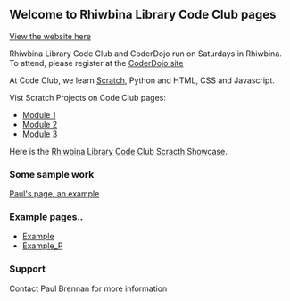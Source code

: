 ## Welcome to Rhiwbina Library Code Club pages 

[View the website here](https://rhiwbina-library-code-club.github.io/rhiwbinalibcodeclub.github.io/)

Rhiwbina Library Code Club and CoderDojo run on Saturdays in Rhiwbina. To attend, please register at the [CoderDojo site](https://zen.coderdojo.com/dojos/gb/rhiwbina-cardiff/cardiff-rhiwbina-library) 

At Code Club, we learn [Scratch](https://scratch.mit.edu/), Python and HTML, CSS and Javascript. 

Vist Scratch Projects on Code Club pages:
- [Module 1](https://projects.raspberrypi.org/en/codeclub/scratch-module-1)
- [Module 2](https://projects.raspberrypi.org/en/codeclub/scratch-module-2)
- [Module 3](https://projects.raspberrypi.org/en/codeclub/scratch-module-3)

Here is the [Rhiwbina Library Code Club Scracth Showcase](https://scratch.mit.edu/studios/8380712/). 

### Some sample work 
[Paul's page, an example](paul.md)

### Example pages..  
- [Example](docs/example.html)
- [Example_P](docs/example_P.html)

### Support 
Contact Paul Brennan for more information

